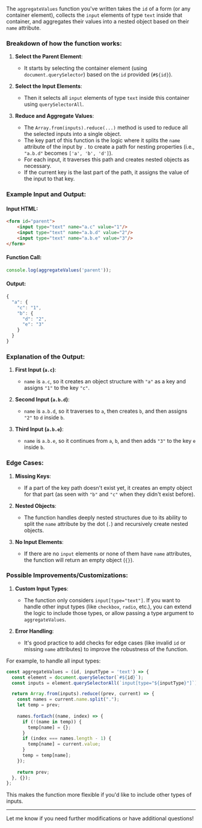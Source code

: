 The `aggregateValues` function you've written takes the `id` of a form (or any container element), collects the `input` elements of type `text` inside that container, and aggregates their values into a nested object based on their `name` attribute.

### Breakdown of how the function works:

1. **Select the Parent Element**: 
   - It starts by selecting the container element (using `document.querySelector`) based on the `id` provided (`#${id}`).
   
2. **Select the Input Elements**:
   - Then it selects all `input` elements of type `text` inside this container using `querySelectorAll`.

3. **Reduce and Aggregate Values**:
   - The `Array.from(inputs).reduce(...)` method is used to reduce all the selected inputs into a single object.
   - The key part of this function is the logic where it splits the `name` attribute of the input by `.` to create a path for nesting properties (i.e., `"a.b.d"` becomes `['a', 'b', 'd']`).
   - For each input, it traverses this path and creates nested objects as necessary.
   - If the current key is the last part of the path, it assigns the value of the input to that key.

### Example Input and Output:

#### Input HTML:

```html
<form id="parent">
    <input type="text" name="a.c" value="1"/>
    <input type="text" name="a.b.d" value="2"/>
    <input type="text" name="a.b.e" value="3"/>
</form>
```

#### Function Call:

```javascript
console.log(aggregateValues('parent'));
```

#### Output:

```javascript
{
  "a": {
    "c": "1",
    "b": {
      "d": "2",
      "e": "3"
    }
  }
}
```

### Explanation of the Output:

1. **First Input (`a.c`)**:
   - `name` is `a.c`, so it creates an object structure with `"a"` as a key and assigns `"1"` to the key `"c"`.
   
2. **Second Input (`a.b.d`)**:
   - `name` is `a.b.d`, so it traverses to `a`, then creates `b`, and then assigns `"2"` to `d` inside `b`.
   
3. **Third Input (`a.b.e`)**:
   - `name` is `a.b.e`, so it continues from `a`, `b`, and then adds `"3"` to the key `e` inside `b`.

### Edge Cases:

1. **Missing Keys**: 
   - If a part of the key path doesn't exist yet, it creates an empty object for that part (as seen with `"b"` and `"c"` when they didn't exist before).

2. **Nested Objects**: 
   - The function handles deeply nested structures due to its ability to split the `name` attribute by the dot (`.`) and recursively create nested objects.

3. **No Input Elements**: 
   - If there are no `input` elements or none of them have `name` attributes, the function will return an empty object (`{}`).

### Possible Improvements/Customizations:

1. **Custom Input Types**:
   - The function only considers `input[type="text"]`. If you want to handle other input types (like `checkbox`, `radio`, etc.), you can extend the logic to include those types, or allow passing a type argument to `aggregateValues`.

2. **Error Handling**:
   - It's good practice to add checks for edge cases (like invalid `id` or missing `name` attributes) to improve the robustness of the function.

For example, to handle all input types:

```javascript
const aggregateValues = (id, inputType = 'text') => {
  const element = document.querySelector(`#${id}`);
  const inputs = element.querySelectorAll(`input[type="${inputType}"]`);

  return Array.from(inputs).reduce((prev, current) => {
    const names = current.name.split(".");
    let temp = prev;
    
    names.forEach((name, index) => {
      if (!(name in temp)) {
        temp[name] = {};
      }
      if (index === names.length - 1) {
        temp[name] = current.value;
      }
      temp = temp[name];
    });
    
    return prev;
  }, {});
};
```

This makes the function more flexible if you'd like to include other types of inputs.

---

Let me know if you need further modifications or have additional questions!